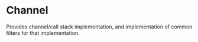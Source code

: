 # Channel 
 
Provides channel/call stack implementation, and implementation of common filters 
for that implementation. 
